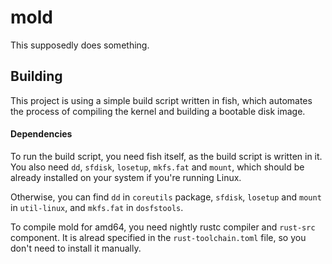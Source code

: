 # mold

This supposedly does something.

## Building

This project is using a simple build script written in fish, which automates
the process of compiling the kernel and building a bootable disk image.

#### Dependencies

To run the build script, you need fish itself, as the build script is written
in it. You also need `dd`, `sfdisk`, `losetup`, `mkfs.fat` and `mount`, which
should be already installed on your system if you're running Linux.

Otherwise, you can find `dd` in `coreutils` package, `sfdisk`, `losetup` and
`mount` in `util-linux`, and `mkfs.fat` in `dosfstools`.

To compile mold for amd64, you need nightly rustc compiler and `rust-src`
component. It is alread specified in the `rust-toolchain.toml` file, so you
don't need to install it manually.

